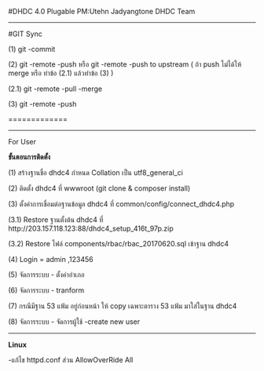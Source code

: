 #DHDC 4.0 Plugable PM:Utehn Jadyangtone DHDC Team
<hr>
#GIT Sync
<p> (1) git -commit
<p> (2) git -remote -push หรือ git -remote -push to upstream ( ถ้า push ไม่ได้ให้ merge หรือ ทำข้อ (2.1) แล้วทำข้อ (3) )
<p> (2.1) git -remote -pull -merge
<p> (3) git -remote -push
<p>=============

<hr>
<p> For User
<p> <b>ขั้นตอนการติดตั้ง</b>
<p>(1) สร้างฐานชื่อ dhdc4 กำหนด Collation เป็น utf8_general_ci
<p>(2) ติดตั้ง dhdc4 ที่ wwwroot (git clone & composer install)
<p>(3) ตั้งค่าการเชื่อมต่อฐานข้อมูล dhdc4 ที่ common/config/connect_dhdc4.php
<p>(3.1) Restore ฐานตั้งต้น dhdc4 ที่ http://203.157.118.123:88/dhdc4_setup_416t_97p.zip
<p>(3.2) Restore ไฟล์ components/rbac/rbac_20170620.sql เข้าฐาน dhdc4
<p>(4) Login = admin ,123456
<p>(5) จัดการระบบ - ตั้งค่าอำเภอ 
<p>(6) จัดการระบบ - tranform 
<p>(7) กรณีมีฐาน 53 แฟ้ม อยู่ก่อนหน้า ให้ copy เฉพาะตาราง 53 แฟ้ม มาใส่ในฐาน dhdc4
<p>(8) จัดการระบบ - จัดการผู้ใช้ -create new user
<hr>
<p><b>Linux</b>
<p>-แก้ไข httpd.conf  ส่วน AllowOverRide  All


